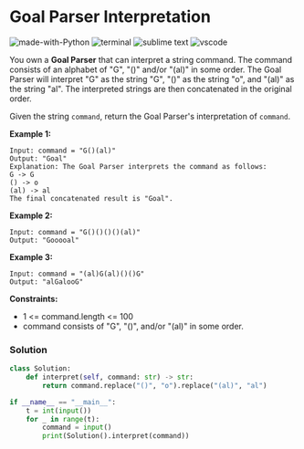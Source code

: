 # Goal Parser Interpretation
![made-with-Python](https://img.shields.io/badge/Made%20with-Python-007396.svg)
![terminal](https://img.shields.io/badge/Windows%20Terminal-4D4D4D?logo=windows%20terminal&logoColor=white)
![sublime text](https://img.shields.io/badge/sublime_text-%23575757.svg?logo=sublime-text&logoColor=important)
![vscode](https://img.shields.io/badge/Visual_Studio_Code-0078D4?logo=visual%20studio%20code&logoColor=white)

You own a **Goal Parser** that can interpret a string command. The command consists of an alphabet of "G", "()" and/or "(al)" in some order. The Goal Parser will interpret "G" as the string "G", "()" as the string "o", and "(al)" as the string "al". The interpreted strings are then concatenated in the original order.

Given the string `command`, return the Goal Parser's interpretation of `command`.

__Example 1:__
```
Input: command = "G()(al)"
Output: "Goal"
Explanation: The Goal Parser interprets the command as follows:
G -> G
() -> o
(al) -> al
The final concatenated result is "Goal".
```
__Example 2:__
```
Input: command = "G()()()()(al)"
Output: "Gooooal"
```

__Example 3:__
```
Input: command = "(al)G(al)()()G"
Output: "alGalooG"
```

__Constraints:__
- 1 <= command.length <= 100
- command consists of "G", "()", and/or "(al)" in some order.

### Solution
```py
class Solution:
    def interpret(self, command: str) -> str:
        return command.replace("()", "o").replace("(al)", "al")

if __name__ == "__main__":
    t = int(input())
    for _ in range(t):
        command = input()
        print(Solution().interpret(command))
```
